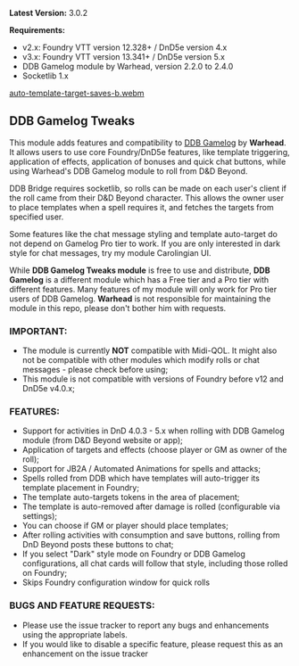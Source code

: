 **Latest Version:** 3.0.2

**Requirements:** 
- v2.x: Foundry VTT version 12.328+ / DnD5e version 4.x
- v3.x: Foundry VTT version 13.341+ / DnD5e version 5.x
- DDB Gamelog module by Warhead, version 2.2.0 to 2.4.0
- Socketlib 1.x

[auto-template-target-saves-b.webm](https://github.com/user-attachments/assets/6e7a39eb-ef04-46e7-9c94-e22365e546b2)

## DDB Gamelog Tweaks
This module adds features and compatibility to [DDB Gamelog](https://github.com/IamWarHead/ddb-game-log/) by **Warhead**. It allows users to use core Foundry/DnD5e features, like template triggering, application of effects, application of bonuses and quick chat buttons, while using Warhead's DDB Gamelog module to roll from D&D Beyond. 

DDB Bridge requires socketlib, so rolls can be made on each user's client if the roll came from their D&D Beyond character. This allows the owner user to place templates when a spell requires it, and fetches the targets from specified user.

Some features like the chat message styling and template auto-target do not depend on Gamelog Pro tier to work. If you are only interested in dark style for chat messages, try my module Carolingian UI.

While **DDB Gamelog Tweaks module** is free to use and distribute, **DDB Gamelog** is a different module which has a Free tier and a Pro tier with different features. Many features of my module will only work for Pro tier users of DDB Gamelog. **Warhead** is not responsible for maintaining the module in this repo, please don't bother him with requests. 


### IMPORTANT:
- The module is currently **NOT** compatible with Midi-QOL. It might also not be compatible with other modules which modify rolls or chat messages - please check before using;
- This module is not compatible with versions of Foundry before v12 and DnD5e v4.0.x;

### FEATURES:
- Support for activities in DnD 4.0.3 - 5.x when rolling with DDB Gamelog module (from D&D Beyond website or app);
- Application of targets and effects (choose player or GM as owner of the roll);
- Support for JB2A / Automated Animations for spells and attacks;
- Spells rolled from DDB which have templates will auto-trigger its template placement in Foundry;
- The template auto-targets tokens in the area of placement;
- The template is auto-removed after damage is rolled (configurable via settings);
- You can choose if GM or player should place templates;
- After rolling activities with consumption and save buttons, rolling from DnD Beyond posts these buttons to chat;
- If you select "Dark" style mode on Foundry or DDB Gamelog configurations, all chat cards will follow that style, including those rolled on Foundry;
- Skips Foundry configuration window for quick rolls

### BUGS AND FEATURE REQUESTS:
- Please use the issue tracker to report any bugs and enhancements using the appropriate labels.
- If you would like to disable a specific feature, please request this as an enhancement on the issue tracker
